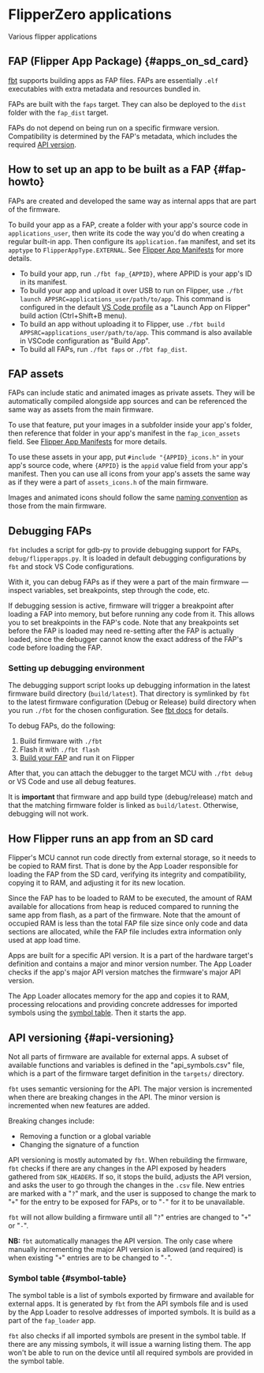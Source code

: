 # FlipperZero applications
Various flipper applications
## FAP (Flipper App Package) {#apps_on_sd_card}

[fbt](./fbt.md) supports building apps as FAP files. FAPs are essentially `.elf` executables with extra metadata and resources bundled in.

FAPs are built with the `faps` target. They can also be deployed to the `dist` folder with the `fap_dist` target.

FAPs do not depend on being run on a specific firmware version. Compatibility is determined by the FAP's metadata, which includes the required [API version](#api-versioning).

## How to set up an app to be built as a FAP {#fap-howto}

FAPs are created and developed the same way as internal apps that are part of the firmware.

To build your app as a FAP, create a folder with your app's source code in `applications_user`, then write its code the way you'd do when creating a regular built-in app. Then configure its `application.fam` manifest, and set its `apptype` to `FlipperAppType.EXTERNAL`. See [Flipper App Manifests](AppManifests.md) for more details.

- To build your app, run `./fbt fap_{APPID}`, where APPID is your app's ID in its manifest.
- To build your app and upload it over USB to run on Flipper, use `./fbt launch APPSRC=applications_user/path/to/app`. This command is configured in the default [VS Code profile](../.vscode/ReadMe.md) as a "Launch App on Flipper" build action (Ctrl+Shift+B menu).
- To build an app without uploading it to Flipper, use `./fbt build APPSRC=applications_user/path/to/app`. This command is also available in VSCode configuration as "Build App".
- To build all FAPs, run `./fbt faps` or `./fbt fap_dist`.

## FAP assets

FAPs can include static and animated images as private assets. They will be automatically compiled alongside app sources and can be referenced the same way as assets from the main firmware.

To use that feature, put your images in a subfolder inside your app's folder, then reference that folder in your app's manifest in the `fap_icon_assets` field. See [Flipper App Manifests](AppManifests.md) for more details.

To use these assets in your app, put `#include "{APPID}_icons.h"` in your app's source code, where `{APPID}` is the `appid` value field from your app's manifest. Then you can use all icons from your app's assets the same way as if they were a part of `assets_icons.h` of the main firmware.

Images and animated icons should follow the same [naming convention](../assets/ReadMe.md) as those from the main firmware.

## Debugging FAPs

`fbt` includes a script for gdb-py to provide debugging support for FAPs, `debug/flipperapps.py`. It is loaded in default debugging configurations by `fbt` and stock VS Code configurations.

With it, you can debug FAPs as if they were a part of the main firmware — inspect variables, set breakpoints, step through the code, etc.

If debugging session is active, firmware will trigger a breakpoint after loading a FAP into memory, but before running any code from it. This allows you to set breakpoints in the FAP's code. Note that any breakpoints set before the FAP is loaded may need re-setting after the FAP is actually loaded, since the debugger cannot know the exact address of the FAP's code before loading the FAP.

### Setting up debugging environment

The debugging support script looks up debugging information in the latest firmware build directory (`build/latest`). That directory is symlinked by `fbt` to the latest firmware configuration (Debug or Release) build directory when you run `./fbt` for the chosen configuration. See [fbt docs](fbt.md) for details.

To debug FAPs, do the following:

1. Build firmware with `./fbt`
2. Flash it with `./fbt flash`
3. [Build your FAP](#fap-howto) and run it on Flipper

After that, you can attach the debugger to the target MCU with `./fbt debug` or VS Code and use all debug features.

It is **important** that firmware and app build type (debug/release) match and that the matching firmware folder is linked as `build/latest`. Otherwise, debugging will not work.

## How Flipper runs an app from an SD card

Flipper's MCU cannot run code directly from external storage, so it needs to be copied to RAM first. That is done by the App Loader responsible for loading the FAP from the SD card, verifying its integrity and compatibility, copying it to RAM, and adjusting it for its new location.

Since the FAP has to be loaded to RAM to be executed, the amount of RAM available for allocations from heap is reduced compared to running the same app from flash, as a part of the firmware. Note that the amount of occupied RAM is less than the total FAP file size since only code and data sections are allocated, while the FAP file includes extra information only used at app load time.

Apps are built for a specific API version. It is a part of the hardware target's definition and contains a major and minor version number. The App Loader checks if the app's major API version matches the firmware's major API version.

The App Loader allocates memory for the app and copies it to RAM, processing relocations and providing concrete addresses for imported symbols using the [symbol table](#symbol-table). Then it starts the app.

## API versioning {#api-versioning}

Not all parts of firmware are available for external apps. A subset of available functions and variables is defined in the "api_symbols.csv" file, which is a part of the firmware target definition in the `targets/` directory.

`fbt` uses semantic versioning for the API. The major version is incremented when there are breaking changes in the API. The minor version is incremented when new features are added.

Breaking changes include:

- Removing a function or a global variable
- Changing the signature of a function

API versioning is mostly automated by `fbt`. When rebuilding the firmware, `fbt` checks if there are any changes in the API exposed by headers gathered from `SDK_HEADERS`. If so, it stops the build, adjusts the API version, and asks the user to go through the changes in the `.csv` file. New entries are marked with a "`?`" mark, and the user is supposed to change the mark to "`+`" for the entry to be exposed for FAPs, or to "`-`" for it to be unavailable.

`fbt` will not allow building a firmware until all "`?`" entries are changed to "`+`" or "`-`".

**NB:** `fbt` automatically manages the API version. The only case where manually incrementing the major API version is allowed (and required) is when existing "`+`" entries are to be changed to "`-`".

### Symbol table {#symbol-table}

The symbol table is a list of symbols exported by firmware and available for external apps. It is generated by `fbt` from the API symbols file and is used by the App Loader to resolve addresses of imported symbols. It is build as a part of the `fap_loader` app.

`fbt` also checks if all imported symbols are present in the symbol table. If there are any missing symbols, it will issue a warning listing them. The app won't be able to run on the device until all required symbols are provided in the symbol table.
